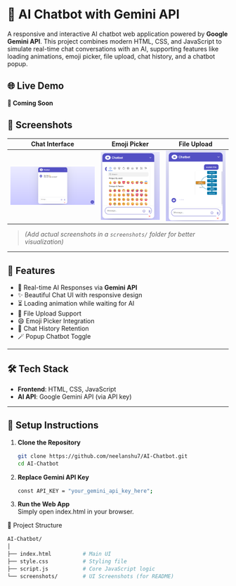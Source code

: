 # 🤖 AI Chatbot with Gemini API

A responsive and interactive AI chatbot web application powered by **Google Gemini API**. This project combines modern HTML, CSS, and JavaScript to simulate real-time chat conversations with an AI, supporting features like loading animations, emoji picker, file upload, chat history, and a chatbot popup.

## 🌐 Live Demo

**🚧 Coming Soon**

## 📸 Screenshots

| Chat Interface | Emoji Picker | File Upload |
|----------------|--------------|-------------|
| ![Chat UI](screenshots/chat.png) | ![Emoji](screenshots/emoji.png) | ![File Upload](screenshots/fileupload.png) |

> *(Add actual screenshots in a `screenshots/` folder for better visualization)*

---

## 🚀 Features

- 💬 Real-time AI Responses via **Gemini API**
- ✨ Beautiful Chat UI with responsive design
- ⏳ Loading animation while waiting for AI
- 📁 File Upload Support
- 😄 Emoji Picker Integration
- 🧠 Chat History Retention
- 🪄 Popup Chatbot Toggle

---

## 🛠️ Tech Stack

- **Frontend**: HTML, CSS, JavaScript
- **AI API**: Google Gemini API (via API key)

---

## 🔧 Setup Instructions

1. **Clone the Repository**

   ```bash
   git clone https://github.com/neelanshu7/AI-Chatbot.git
   cd AI-Chatbot

2. **Replace Gemini API Key**

   ```bash
   const API_KEY = "your_gemini_api_key_here";

2. **Run the Web App**<br>
   Simply open index.html in your browser.

🧪 Project Structure
   ```bash
AI-Chatbot/
│
├── index.html          # Main UI
├── style.css           # Styling file
├── script.js           # Core JavaScript logic
└── screenshots/        # UI Screenshots (for README)

